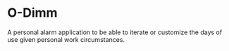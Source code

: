 # O-Dimm
 A personal alarm application to be able to iterate or customize the days of use given personal work circumstances.
